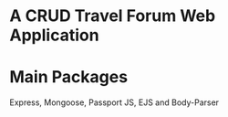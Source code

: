 # A CRUD Travel Forum Web Application
# Main Packages
Express, Mongoose, Passport JS, EJS and Body-Parser
